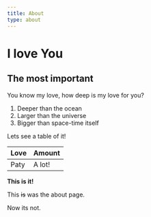 ```yaml
---
title: About
type: about
---
```


I love You
==========

The most important
------------------

You know my love, how deep is my love for you?

1. Deeper than the ocean
2. Larger than the universe
3. Bigger than space-time itself

Lets see a table of it!

| Love     | Amount     |
|----------|------------|
| Paty     | A lot!     |

**This is it!**

This ~~is~~ was the about page.

Now its not.











